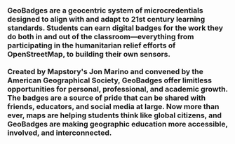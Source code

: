 ### GeoBadges are a geocentric system of microcredentials designed to align with and adapt to 21st century learning standards. Students can earn digital badges for the work they do both in and out of the classroom—everything from participating in the humanitarian relief efforts of OpenStreetMap, to building their own sensors. <br/><br/>Created by Mapstory's Jon Marino and convened by the American Geographical Society, GeoBadges offer limitless opportunities for personal, professional, and academic growth. The badges are a source of pride that can be shared with friends, educators, and social media at large. Now more than ever, maps are helping students think like global citizens, and GeoBadges are making geographic education more accessible, involved, and interconnected. 